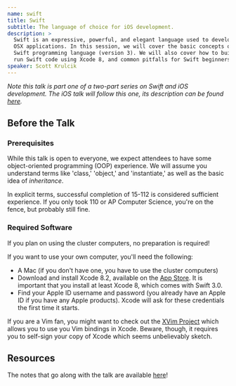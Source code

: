 ```yaml
---
name: swift
title: Swift
subtitle: The language of choice for iOS development.
description: >
  Swift is an expressive, powerful, and elegant language used to develop iOS and
  OSX applications. In this session, we will cover the basic concepts of the
  Swift programming language (version 3). We will also cover how to build and
  run Swift code using Xcode 8, and common pitfalls for Swift beginners.
speaker: Scott Krulcik
---
```


_Note this talk is part one of a two-part series on Swift and iOS development.
The iOS talk will follow this one, its description can be found
[here](../ios-dev/)._

## Before the Talk

### Prerequisites

While this talk is open to everyone, we expect attendees to have some
object-oriented programming (OOP) experience. We will assume you understand
terms like 'class,' 'object,' and 'instantiate,' as well as the basic idea of
_inheritance_.

In explicit terms, successful completion of 15-112 is considered sufficient
experience. If you only took 110 or AP Computer Science, you're on the fence,
but probably still fine.

### Required Software

If you plan on using the cluster computers, no preparation is required!

If you want to use your own computer, you'll need the following:

- A Mac (if you don't have one, you have to use the cluster computers)
- Download and install Xcode 8.2, available on the [App Store][xcode]. It is
    important that you install at least Xcode 8, which comes with Swift 3.0.
- Find your Apple ID username and password (you already have an Apple ID if you
    have any Apple products). Xcode will ask for these credentials the first
    time it starts.

If you are a Vim fan, you might want to check out the [XVim Project][xvim] which
allows you to use you Vim bindings in Xcode. Beware, though, it requires you to
self-sign your copy of Xcode which seems unbelievably sketch.

## Resources

The notes that go along with the talk are available [here][swift]!

[xcode]: https://itunes.apple.com/us/app/xcode/id497799835?mt=12
[swift]: http://scottylabs.org/IntroToSwift/swift.html
[xvim]: https://github.com/XVimProject/XVim

